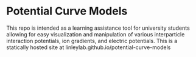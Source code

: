 # Potential Curve Models

This repo is intended as a learning assistance tool for university students allowing for easy visualization and manipulation of various interparticle interaction potentials, ion gradients, and electric potentials. This is a statically hosted site at linleylab.github.io/potential-curve-models
